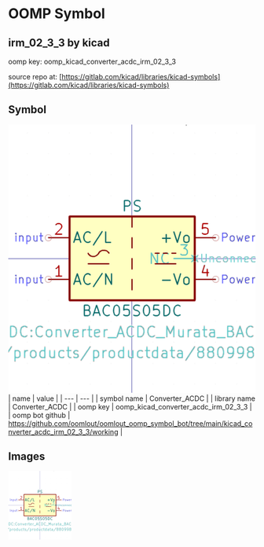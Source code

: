 # OOMP Symbol  
## irm_02_3_3  by kicad  
  
oomp key: oomp_kicad_converter_acdc_irm_02_3_3  
  
source repo at: [https://gitlab.com/kicad/libraries/kicad-symbols](https://gitlab.com/kicad/libraries/kicad-symbols)  
## Symbol  
  
[![working.png](working_600.png)](working.png)  
| name | value | 
| --- | --- | 
| symbol name | Converter_ACDC | 
| library name | Converter_ACDC | 
| oomp key | oomp_kicad_converter_acdc_irm_02_3_3 | 
| oomp bot github | https://github.com/oomlout/oomlout_oomp_symbol_bot/tree/main/kicad_converter_acdc_irm_02_3_3/working | 
## Images  
  
[![working.png](working_140.png)](working.png)  
